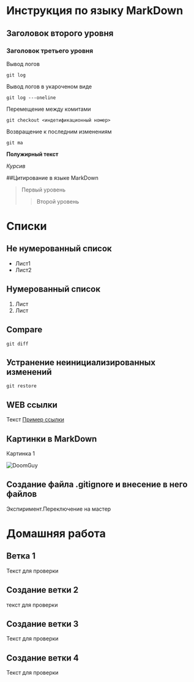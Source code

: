 # Инструкция по языку MarkDown


## Заголовок второго уровня
### Заголовок третьего уровня

Вывод логов
``` cd
git log
```
Вывод логов в укароченом виде
``` cd
git log ---oneline
```

Перемещение между комитами
```cd
git checkout <индетификационный номер>
```
Возвращение к последним изменениям
```cd
git ma
```
**Полужирный текст**

*Курсив*

##Цитирование в языке MarkDown
>Первый уровень
>>Второй уровень

# Списки
## Не нумерованный список
* Лист1
* Лист2

## Нумерованный список
 1. Лист
 2. Лист

## Compare
```cd
git diff
```
## Устранение неинициализированных изменений
```cd
git restore
```

## WEB ссылки

Текст [Пример ссылки](http:example.com "Всплывающая подсказка")

## Картинки в MarkDown
Картинка 1

![DoomGuy](DoomGuy.jpg)

## Создание файла .gitignore и внесение в него файлов




Экспиримент.Переключение на  мастер

# Домашняя работа




## Ветка 1
Текст для проверки

## Создание ветки 2
текст для проверки


## Создание ветки 3
Текст для проверки


## Создание ветки 4
Текст для проверки

